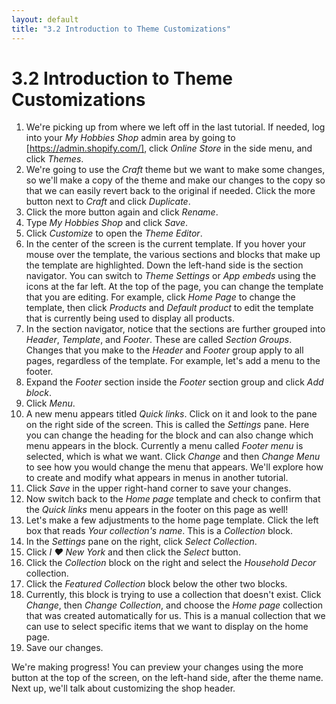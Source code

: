 ```yaml
---
layout: default
title: "3.2 Introduction to Theme Customizations"
---
```


# 3.2 Introduction to Theme Customizations

1. We're picking up from where we left off in the last tutorial. If needed, log into your _My Hobbies Shop_ admin area by going to [https://admin.shopify.com/], click _Online Store_ in the side menu, and click _Themes_.
2. We're going to use the _Craft_ theme but we want to make some changes, so we'll make a copy of the theme and make our changes to the copy so that we can easily revert back to the original if needed. Click the more button next to _Craft_ and click _Duplicate_.
3. Click the more button again and click _Rename_.
4. Type _My Hobbies Shop_ and click _Save_.
5. Click _Customize_ to open the _Theme Editor_.
6. In the center of the screen is the current template. If you hover your mouse over the template, the various sections and blocks that make up the template are highlighted. Down the left-hand side is the section navigator. You can switch to _Theme Settings_ or _App embeds_ using the icons at the far left. At the top of the page, you can change the template that you are editing. For example, click _Home Page_ to change the template, then click _Products_ and _Default product_ to edit the template that is currently being used to display all products.
7. In the section navigator, notice that the sections are further grouped into _Header_, _Template_, and _Footer_. These are called _Section Groups_. Changes that you make to the _Header_ and _Footer_ group apply to all pages, regardless of the template. For example, let's add a menu to the footer.
8. Expand the _Footer_ section inside the _Footer_ section group and click _Add block_.
9. Click _Menu_.
10. A new menu appears titled _Quick links_. Click on it and look to the pane on the right side of the screen. This is called the _Settings_ pane. Here you can change the heading for the block and can also change which menu appears in the block. Currently a menu called _Footer menu_ is selected, which is what we want. Click _Change_ and then _Change Menu_ to see how you would change the menu that appears. We'll explore how to create and modify what appears in menus in another tutorial.
11. Click _Save_ in the upper right-hand corner to save your changes.
12. Now switch back to the _Home page_ template and check to confirm that the _Quick links_ menu appears in the footer on this page as well!
13. Let's make a few adjustments to the home page template. Click the left box that reads _Your collection's name_. This is a _Collection_ block.
14. In the _Settings_ pane on the right, click _Select Collection_.
15. Click _I ❤️ New York_ and then click the _Select_ button.
16. Click the _Collection_ block on the right and select the _Household Decor_ collection.
17. Click the _Featured Collection_ block below the other two blocks.
18. Currently, this block is trying to use a collection that doesn't exist. Click _Change_, then _Change Collection_, and choose the _Home page_ collection that was created automatically for us. This is a manual collection that we can use to select specific items that we want to display on the home page.
19. Save our changes.

We're making progress! You can preview your changes using the more button at the top of the screen, on the left-hand side, after the theme name. Next up, we'll talk about customizing the shop header.
